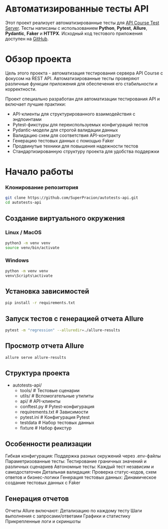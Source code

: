 # Автоматизированные тесты API

Этот проект реализует автоматизированные тесты для [API Course Test Server](https://github.com/Nikita-Filonov/qa-automation-engineer-api-course). Тесты написаны с использованием **Python**, **Pytest**, **Allure**, **Pydantic**, **Faker** и **HTTPX**. Исходный код тестового приложения доступен на [GitHub](https://github.com/Nikita-Filonov/qa-automation-engineer-api-course).

# Обзор проекта

Цель этого проекта - автоматизация тестирования сервера API Course с фокусом на REST API. Автоматизированные тесты проверяют различные функции приложения для обеспечения его стабильности и корректности.

Проект специально разработан для автоматизации тестирования API и включает лучшие практики:
- API-клиенты для структурированного взаимодействия с эндпоинтами
- Pytest-фикстуры для переиспользуемых конфигураций тестов
- Pydantic-модели для строгой валидации данных
- Валидацию схем для соответствия API-контракту
- Генерацию тестовых данных с помощью Faker
- Продвинутые техники для повышения надежности тестов
- Стандартизированную структуру проекта для удобства поддержки

# Начало работы
### Клонирование репозитория
```bash
git clone https://github.com/SuperPracion/autotests-api.git
cd autotests-api
```

## Создание виртуального окружения
### Linux / MacOS
```bash
python3 -m venv venv
source venv/bin/activate
```

### Windows
```bash
python -m venv venv
venv\Scripts\activate
```

## Установка зависимостей
```bash
pip install -r requirements.txt
```

## Запуск тестов с генерацией отчета Allure
```bash
pytest -m "regression" --alluredir=./allure-results
```

## Просмотр отчета Allure
```bash
allure serve allure-results
```

## Структура проекта
- autotests-api/
    * tools/               # Тестовые сценарии
    * utils/               # Вспомогательные утилиты
    * api/                 # API-клиенты
    * conftest.py          # Pytest-конфигурация
    * requirements.txt     # Зависимости
    * pytest.ini           # Конфигурация Pytest
    * testdata             # Набор тестовых данных
    * fixture              # Набор фикстур

## Особенности реализации
Гибкая конфигурация: Поддержка разных окружений через .env-файлы
Параметризованные тесты: Тестирование граничных значений и различных сценариев
Автономные тесты: Каждый тест независим и самодостаточен
Детальная валидация: Проверка статус-кодов, схем ответов и бизнес-логики
Генерация тестовых данных: Динамическое создание тестовых данных с Faker

## Генерация отчетов
Отчеты Allure включают:
Детализацию по каждому тесту
Шаги выполнения с запросами/ответами
Графики и статистику
Прикрепленные логи и скриншоты